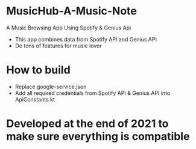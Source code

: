 # MusicHub-A-Music-Note
A Music Browsing App Using Spotify &amp; Genius Api

- This app combines data from Spotify API and Genius API
- Do tons of features for music lover

# How to build
- Replace google-service.json
- Add all required credentials from Spotify API & Genius API into ApiConstants.kt


# Developed at the end of 2021 to make sure everything is compatible 

